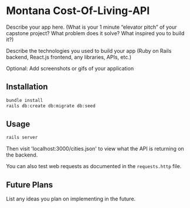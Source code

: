 # Montana Cost-Of-Living-API

Describe your app here. (What is your 1 minute “elevator pitch” of your capstone project? What problem does it solve? What inspired you to build it?)

Describe the technologies you used to build your app (Ruby on Rails backend, React.js frontend, any libraries, APIs, etc.)

Optional: Add screenshots or gifs of your application

## Installation

```bash
bundle install
rails db:create db:migrate db:seed
```

## Usage

```bash
rails server
```

Then visit 'localhost:3000/cities.json' to view what the API is returning on the backend.

You can also test web requests as documented in the `requests.http` file.

## Future Plans

List any ideas you plan on implementing in the future.
